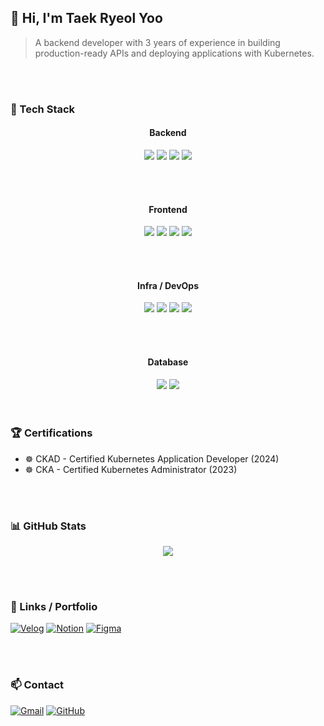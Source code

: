 ## 👋 Hi, I'm Taek Ryeol Yoo

> A backend developer with 3 years of experience in building production-ready APIs and deploying applications with Kubernetes.


<br/>
<br/>


### 🧰 Tech Stack

<div align="center">

<!-- Backend -->
<h4>Backend</h4>
<img src="https://img.shields.io/badge/Java-007396?style=for-the-badge&logo=java&logoColor=white"/>
<img src="https://img.shields.io/badge/Spring Boot-6DB33F?style=for-the-badge&logo=springboot&logoColor=white"/>
<img src="https://img.shields.io/badge/Spring Security-6DB33F?style=for-the-badge&logo=springsecurity&logoColor=white"/>
<img src="https://img.shields.io/badge/JPA-007396?style=for-the-badge&logo=hibernate&logoColor=white"/>

<br/><br/>

<!-- Frontend -->
<h4>Frontend</h4>
<img src="https://img.shields.io/badge/React-61DAFB?style=for-the-badge&logo=react&logoColor=black"/>
<img src="https://img.shields.io/badge/Vue.js-4FC08D?style=for-the-badge&logo=vue.js&logoColor=white"/>
<img src="https://img.shields.io/badge/TypeScript-3178C6?style=for-the-badge&logo=typescript&logoColor=white"/>
<img src="https://img.shields.io/badge/JavaScript-F7DF1E?style=for-the-badge&logo=javascript&logoColor=black"/>

<br/><br/>

<!-- Infra / DevOps -->
<h4>Infra / DevOps</h4>
<img src="https://img.shields.io/badge/Kubernetes-326CE5?style=for-the-badge&logo=kubernetes&logoColor=white"/>
<img src="https://img.shields.io/badge/Docker-2496ED?style=for-the-badge&logo=docker&logoColor=white"/>
<img src="https://img.shields.io/badge/ArgoCD-EF7B4D?style=for-the-badge&logo=argo&logoColor=white"/>
<img src="https://img.shields.io/badge/Jenkins-D24939?style=for-the-badge&logo=jenkins&logoColor=white"/>

<br/><br/>

<!-- Database -->
<h4>Database</h4>
<img src="https://img.shields.io/badge/MariaDB-003545?style=for-the-badge&logo=mariadb&logoColor=white"/>
<img src="https://img.shields.io/badge/Oracle-F80000?style=for-the-badge&logo=oracle&logoColor=white"/>

</div>


<br/>
<br/>


### 🏆 Certifications

- ☸️ CKAD - Certified Kubernetes Application Developer (2024)
- ☸️ CKA - Certified Kubernetes Administrator (2023)


<br/>
<br/>


### 📊 GitHub Stats

<p align="center">
  <img src="https://github-readme-stats.vercel.app/api?username=tryoo0607&show_icons=true&theme=tokyonight&count_private=true"/>
</p>

<!--
<p align="center">
  <img src="https://github-readme-stats.vercel.app/api/top-langs/?username=tryoo0607&layout=compact&theme=radical"/>
</p>
-->


<br/>
<br/>

### 🔗 Links / Portfolio
[![Velog](https://img.shields.io/badge/Velog-20C997?style=for-the-badge&logo=velog&logoColor=white)](https://velog.io/@tryoo0607)
[![Notion](https://img.shields.io/badge/Notion-000000?style=for-the-badge&logo=notion&logoColor=white)](https://everlasting-draw-13d.notion.site/23c841be70eb802299befe58cec9e610)
[![Figma](https://img.shields.io/badge/Figma-F24E1E?style=for-the-badge&logo=figma&logoColor=white)](https://www.figma.com/@taekryeolyoo)


<br/>
<br/>


### 📫 Contact
[![Gmail](https://img.shields.io/badge/Gmail-EA4335?style=for-the-badge&logo=gmail&logoColor=white)](mailto:tryoo0607@gmail.com)
[![GitHub](https://img.shields.io/badge/GitHub-181717?style=for-the-badge&logo=github&logoColor=white)](https://github.com/tryoo0607)



<!--
  [고정]
  # icon
  - https://simpleicons.org
  
  # badge
  - https://shields.io/

  # Git Stat Thema options
  - dark
  - radical
  - merko
  - gruvbox
  - tokyonight
  - onedark
  - cobalt
  - synthwave,
  - highcontrast
  - dracula

-->

